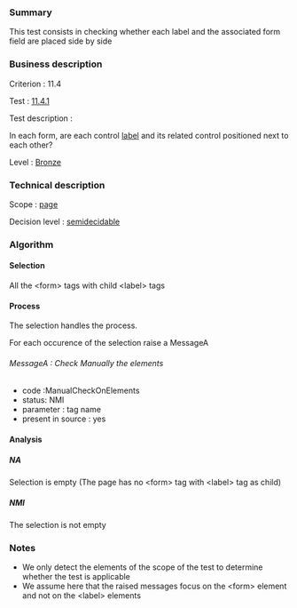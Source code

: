 ### Summary

This test consists in checking whether each label and the associated
form field are placed side by side

### Business description

Criterion : 11.4

Test : [11.4.1](http://www.accessiweb.org/index.php/accessiweb-22-english-version.html#test-11-4-1)

Test description :

In each form, are each control
[label](http://www.braillenet.org/accessibilite/referentiel-aw21-en/glossaire.php#mEtiquette)
and its related control positioned next to each other?

Level : [Bronze](/en/category/rules-design/accessiweb-11/level/bronze)

### Technical description

Scope : [page](/en/category/rules-design/accessiweb-11/scope/page)

Decision level :
[semidecidable](/en/category/rules-design/accessiweb-11/decision-level/semidecidable)

### Algorithm

#### Selection

All the <form\> tags with child <label\> tags

#### Process

The selection handles the process.

For each occurence of the selection raise a MessageA

###### MessageA : Check Manually the elements

-   code :ManualCheckOnElements
-   status: NMI
-   parameter : tag name
-   present in source : yes

#### Analysis

##### NA

Selection is empty (The page has no <form\> tag with <label\> tag as
child)

##### NMI

The selection is not empty

### Notes

-   We only detect the elements of the scope of the test to determine
    whether the test is applicable
-   We assume here that the raised messages focus on the <form\> element
    and not on the <label\> elements

